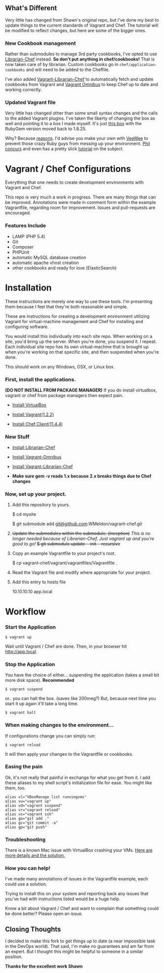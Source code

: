 ## What's Different
Very little has changed from Shawn's original repo, but I've done my best to update things to the current standards of Vagrant and Chef.  The tutorial will be modified to reflect changes, but here are some of the bigger ones.

### New Cookbook management
Rather than submodules to manage 3rd party cookbooks, I've opted to use [Librarian-Chef](https://github.com/applicationsonline/librarian-chef) instead.  **So don't put anything in chef/cookbooks!** That is now taken care of by librarian.  Custom cookbooks go in ```chef/application-cookbooks``` and will need to be added to the Cheffile.

I've also added [Vagrant-Librarian-Chef](https://github.com/jimmycuadra/vagrant-librarian-chef) to automatically fetch and update cookbooks from Vagrant and [Vagrant Omnibus](https://github.com/schisamo/vagrant-omnibus) to keep Chef up to date and working correctly.

### Updated Vagrant file
Very little has changed other than some small syntax changes and the calls to the added Vagrant plugins.  I've taken the liberty of changing the box as well and pointing it to a box I made myself.  It's just [this box](https://github.com/jedi4ever/veewee/tree/master/templates/ubuntu-13.04-server-amd64) with the RubyGem version moved back to 1.8.25.

Why?  Because [reasons](https://github.com/rubygems/rubygems/issues/502).  I'd advise you make your own with [VeeWee](https://github.com/jedi4ever/veewee) to prevent those crazy Ruby guys from messing up your environment.  [Phil concurs](http://philsturgeon.co.uk/blog/2013/04/vagrant-and-chef-upgrade-party) and even has a pretty slick [tutorial](http://philsturgeon.co.uk/blog/2013/05/build-your-own-vagrant-boxes-with-veewee) on the subject.  


Vagrant / Chef Configurations
============

Everything that one needs to create development environments with Vagrant and Chef.

This repo is very much a work in progress. There are many things that can be improved. Annotations were made in comment form within the example Vagrantfile, regarding room for improvement. Issues and pull-requests are encouraged.

### Features Include

- LAMP (PHP 5.4)
- Git
- Composer
- PHPUnit
- automatic MySQL database creation
- automatic apache vhost creation
- other cookbooks and ready for love (ElasticSearch)
# Installation

These instructions are merely one way to use these tools. I'm presenting them because I feel that they're both reasonable and simple.

These are instructions for creating a development environment utilizing Vagrant for virtual-machine management and Chef for installing and configuring software.

You would install this individually into each site repo. When working on a site, you'd bring up the server. When you're done, you suspend it. I repeat. Each individual site repo has its own virtual-machine that is brought up when you're working on that specific site, and then suspended when you're done.

This should work on any Windows, OSX, or Linux box.

### First, install the applications.

**(DO NOT INSTALL FROM PACKAGE MANAGER)** If you do install virtualbox, vagrant or chef from package managers then expect pain.

- [Install VirtualBox](https://www.virtualbox.org/wiki/Downloads)

- [Install Vagrant(1.2.2)](http://downloads.vagrantup.com/)

- [Install Chef Client(11.4.4)](http://www.opscode.com/chef/install/)

### New Stuff

- [Install Librarian-Chef](https://github.com/applicationsonline/librarian-chef#how-to-use)

- [Install Vagrant-Omnibus](https://github.com/schisamo/vagrant-omnibus#installation)

- [Install Vagrant-Librarian-Chef](https://github.com/jimmycuadra/vagrant-librarian-chef#installation)
- **Make sure gem -v reads 1.x because 2.x breaks things due to Chef changes**



### Now, set up your project.

1. Add this repository to yours.

    $ cd mysite

    $ git submodule add git@github.com:WMeldon/vagrant-chef.git

2. ~~Update the submodules within the submodule. (inception)~~
 *This is no longer needed because of Librarian-Chef. Just vagrant up and you're good to go!*
    ~~$ git submodule update --init --recursive~~


3. Copy an example Vagrantfile to your project's root.

    $ cp vagrant-chef/vagrant/vagrantfiles/Vagrantfile .

4. Read the Vagrant file and modify where appropriate for your project.

5. Add this entry to hosts file

	10.10.10.10 app.local

# Workflow

### Start the Application

	$ vagrant up

Wait until Vagrant / Chef are done. Then, in your browser hit http://app.local.

### Stop the Application

You have the choice of either... suspending the application (takes a small bit more disk space). **Recommended**

	$ vagrant suspend

or.. you can halt the box. (saves like 200meg?) But, because next time you start it up again it'll take a long time.

	$ vagrant halt

### When making changes to the environment...

If configurations change you can simply run:

	$ vagrant reload

It will then apply your changes to the Vagrantfile or cookbooks.

### Easing the pain

Ok, it's not really that painful in exchange for what you get from it. I add these aliases to my shell script's initialization file for ease. You might like them, too.

    alias vl="VBoxManage list runningvms"
    alias vu="vagrant up"
    alias vd="vagrant suspend"
    alias vr="vagrant reload"
    alias vs="vagrant ssh"
    alias ga="git add ."
    alias gc="git commit -a"
    alias gp="git push"

### Troubleshooting

There is a known Mac issue with VirtualBox crashing your VMs. [Here are more details and the solution.](https://www.virtualbox.org/ticket/11649)

### How you can help!

I've made many annotations of issues in the Vagrantfile example, each could use a solution.

Trying to install this on your system and reporting back any issues that you've had with instructions listed would be a huge help.

Know a bit about Vagrant / Chef and want to complain that something could be done better? Please open an issue.

## Closing Thoughts

I decided to make this fork to get things up to date (a near impossible task in the DevOps world).  That said, I'm make no guarantees and am far from an expert.  But I thought this might be helpful to someone in a similar position.

**Thanks for the excellent work Shawn**
